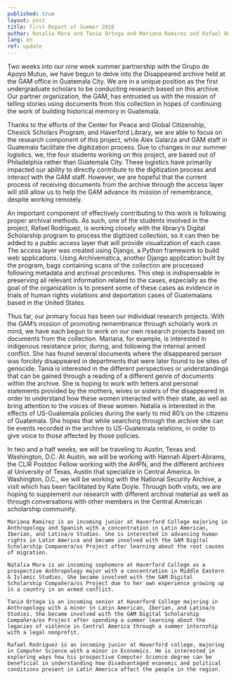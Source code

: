 ```yaml
---
published: true
layout: post
title: First Report of Summer 2018
author: Natalia Mora and Tania Ortega and Mariana Ramirez and Rafael Rodriguez
lang: en
ref: update
---
```

Two weeks into our nine week summer partnership with the Grupo de Apoyo Mutuo, we have begun to delve into the Disappeared archive held at the GAM office in Guatemala City. We are in a unique position as the first undergraduate scholars to be conducting research based on this archive. Our partner organization, the GAM, has entrusted us with the mission of telling stories using documents from this collection in hopes of continuing the work of building historical memory in Guatemala. 

Thanks to the efforts of the Center for Peace and Global Citizenship, Chesick Scholars Program, and Haverford Library, we are able to focus on the research component of this project, while Alex Galarza and GAM staff in Guatemala facilitate the digitization process. Due to changes in our summer logistics, we, the four students working on this project, are based out of Philadelphia rather than Guatemala City. These logistics have primarily impacted our ability to directly contribute to the digitization process and interact with the GAM staff. However, we are hopeful that the current process of receiving documents from the archive through the access layer will still allow us to help the GAM advance its mission of remembrance, despite working remotely.

An important component of effectively contributing to this work is following proper archival methods. As such, one of the students involved in the project, Rafael Rodriguez, is working closely with the library’s Digital Scholarship program to process the digitized collection, so it can then be added to a public access layer that will provide visualization of each case. The access layer was created using Django, a Python framework to build web applications. Using Archivematica, another Django application built by the program, bags containing scans of the collection are processed following metadata and archival procedures. This step is indispensable in preserving all relevant information related to the cases, especially as the goal of the organization is to present some of these cases as evidence in trials of human rights violations and deportation cases of Guatemalans based in the United States.

Thus far, our primary focus has been our individual research projects. With the GAM’s mission of promoting remembrance through scholarly work in mind, we have each begun to work on our own research projects based on documents from the collection. Mariana, for example, is interested in indigenous resistance prior, during, and following the internal armed conflict. She has found several documents where the disappeared person was forcibly disappeared in departments that were later found to be sites of genocide. Tania is interested in the different perspectives or understandings that can be gained through a reading of a different genre of documents within the archive. She is hoping to work with letters and personal statements provided by the mothers, wives or sisters of the disappeared in order to understand how these women interacted with their state, as well as bring attention to the voices of these women. Natalia is interested in the effects of US-Guatemala policies during the early to mid 80’s  on the citizens of Guatemala. She hopes that while searching through the archive she can tie events recorded in the archive to US-Guatemala relations, in order to give voice to those affected by those policies.

In two and a half weeks, we will be traveling to Austin, Texas and Washington, D.C. At Austin, we will be working with Hannah Alpert-Abrams, the CLIR Postdoc Fellow working with the AHPN, and the different archives at University of Texas, Austin that specialize in Central America. In Washington, D.C., we will be working with the National Security Archive, a visit which has been facilitated by Kate Doyle. Through both visits, we are hoping to supplement our research with different archival material as well as through conversations with other members in the Central American scholarship community. 


	Mariana Ramirez is an incoming junior at Haverford College majoring in Anthropology and Spanish with a concentration in Latin American, Iberian, and Latina/o Studies. She is interested in advancing human rights in Latin America and became involved with the GAM Digital Scholarship Companera/os Project after learning about the root causes of migration. 

	Natalia Mora is an incoming sophomore at Haverford College as a prospective Anthropology major with a concentration in Middle Eastern & Islamic Studies. She became involved with the GAM Digital Scholarship Compañera/os Project due to her own experience growing up in a country in an armed conflict. 

	Tania Ortega is an incoming senior at Haverford College majoring in Anthropology with a minor in Latin American, Iberian, and Latina/o Studies. She became involved with the GAM Digital Scholarship Compañera/os Project after spending a summer learning about the legacies of violence in Central America through a summer internship with a legal nonprofit. 

	Rafael Rodriguez is an incoming junior at Haverford college, majoring in Computer Science with a minor in Economics. He is interested in exploring ways how his prospective Computer Science degree can be beneficial in understanding how disadvantaged economic and political conditions present in Latin America affect the people in the region.
